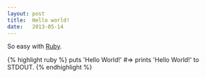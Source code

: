 ```yaml
---
layout: post
title:  Hello world!
date:   2013-05-14
---
```


So easy with <a href="http://www.ruby-lang.org" target="_blank">Ruby</a>.

{% highlight ruby %}
puts 'Hello World!'
#=> prints 'Hello World!' to STDOUT.
{% endhighlight %}
